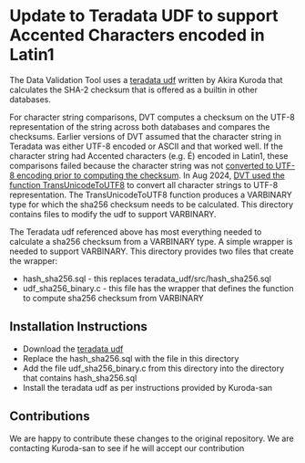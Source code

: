 # Update to Teradata UDF to support Accented Characters encoded in Latin1

The Data Validation Tool uses a [teradata udf](https://github.com/akuroda/teradata-udf-sha2)
written by Akira Kuroda that calculates the SHA-2 checksum that is offered as a builtin in other databases.

For character string comparisons, DVT computes a checksum on the UTF-8 representation of the string across
both databases and compares the checksums. Earlier versions of DVT assumed that the character string in Teradata
was either UTF-8 encoded or ASCII and that worked well. If the character string had Accented characters (e.g. É) encoded
in Latin1, these comparisons failed because the character string was not [converted to UTF-8 encoding prior to computing the checksum](https://github.com/GoogleCloudPlatform/professional-services-data-validator/issues/1170). In Aug 2024, [DVT used the function TransUnicodeToUTF8](https://github.com/GoogleCloudPlatform/professional-services-data-validator/pull/1226) to convert all character strings to UTF-8 representation. The TransUnicodeToUTF8 function produces a VARBINARY type for which the sha256 checksum needs to be calculated. This directory contains files to modify the udf to support VARBINARY.

The Teradata udf referenced above has most everything needed to calculate a sha256 checksum from
a VARBINARY type. A simple wrapper is needed to support VARBINARY. This directory provides two
files that create the wrapper:
* hash_sha256.sql - this replaces teradata_udf/src/hash_sha256.sql
* udf_sha256_binary.c - this file has the wrapper that defines the function to compute sha256 checksum from VARBINARY

## Installation Instructions

* Download the [teradata udf](https://github.com/akuroda/teradata-udf-sha2)
* Replace the hash_sha256.sql with the file in this directory
* Add the file udf_sha256_binary.c from this directory into the directory that contains hash_sha256.sql
* Install the teradata udf as per instructions provided by Kuroda-san

## Contributions

We are happy to contribute these changes to the original repository. We are contacting Kuroda-san to see if he will accept our contribution
